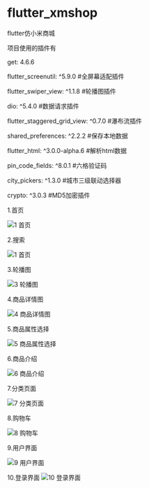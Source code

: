 # flutter_xmshop
flutter仿小米商城

项目使用的插件有

  get: 4.6.6
  
  flutter_screenutil: ^5.9.0  #全屏幕适配插件
  
  flutter_swiper_view: ^1.1.8 #轮播图插件
  
  dio: ^5.4.0 #数据请求插件
  
  flutter_staggered_grid_view: ^0.7.0 #瀑布流插件
  
  shared_preferences: ^2.2.2 #保存本地数据
  
  flutter_html: ^3.0.0-alpha.6 #解析html数据
  
  pin_code_fields: ^8.0.1 #六格验证码
  
  city_pickers: ^1.3.0 #城市三级联动选择器
  
  crypto: ^3.0.3 #MD5加密插件
  

1.首页

![1 首页](https://github.com/user-attachments/assets/57b6ec0b-ab85-4a9a-92dc-60529b1ba570)

2.搜索

![1 首页](https://github.com/user-attachments/assets/97adcc11-4ecb-4902-853c-9ec5a3a5b020)

3.轮播图

![3 轮播图](https://github.com/user-attachments/assets/c3d85822-a545-4602-b6d0-45918d389b6a)

4.商品详情图

![4 商品详情图](https://github.com/user-attachments/assets/4bbc8e24-b6af-4842-82e7-1e28f6e1b157)

5.商品属性选择

![5 商品属性选择](https://github.com/user-attachments/assets/2db5d25b-bf83-4f41-96ba-5a40e1fec303)

6.商品介绍

![6 商品介绍](https://github.com/user-attachments/assets/60f4f2c9-3a6b-4af7-a60f-e6d595161963)

7.分类页面

![7 分类页面](https://github.com/user-attachments/assets/e7fdd7ea-0ea3-48eb-9d55-c891ece367b5)

8.购物车

![8 购物车](https://github.com/user-attachments/assets/1b7c72c9-3e06-4a22-aacd-cfc07ccaa500)

9.用户界面

![9 用户界面](https://github.com/user-attachments/assets/537ecb9d-1aa9-4b4b-baa7-098b0b8d4388)

10.登录界面
![10 登录界面](https://github.com/user-attachments/assets/fafeea27-4f97-4ac1-8afa-17a108fba75f)
